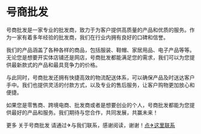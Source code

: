 # 号商批发

号商批发是一家专业的批发商，致力于为客户提供高质量的产品和优质的服务。作为一家有着多年经验的批发商，我们在行业内拥有良好的口碑和信誉。

我们的产品涵盖了各种各样的商品，包括服装、鞋帽、家居用品、电子产品等等。无论您是想要开实体店铺还是网店，号商批发都能满足您的需求，我们可以为您提供最新款式的产品和最具竞争力的价格。

与此同时，号商批发还拥有快捷高效的物流配送体系，可以确保产品及时送达客户手中。我们也提供灵活的付款方式，以及专业的售后服务，让客户购物更加放心和便捷。

如果您是零售商、跨境电商、批发商或者是想要创业的个人，号商批发都能为您提供最好的产品和服务。我们期待与您合作，共同发展，共赢未来！

更多 关于号商批发 请通过✈与我们联系，感谢阅读，谢谢！[点✈这里联系](https://t.me/jsksbsjsjp)